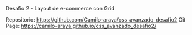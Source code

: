 Desafio 2 - Layout de e-commerce con Grid

Repositorio: https://github.com/Camilo-araya/css_avanzado_desafio2
Git Page: https://camilo-araya.github.io/css_avanzado_desafio2/


